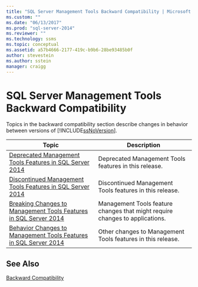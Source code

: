 ```yaml
---
title: "SQL Server Management Tools Backward Compatibility | Microsoft Docs"
ms.custom: ""
ms.date: "06/13/2017"
ms.prod: "sql-server-2014"
ms.reviewer: ""
ms.technology: ssms
ms.topic: conceptual
ms.assetid: a57b4666-2177-419c-b9b6-28be93485b0f
author: stevestein
ms.author: sstein
manager: craigg
---
```

# SQL Server Management Tools Backward Compatibility
  Topics in the backward compatibility section describe changes in behavior between versions of [!INCLUDE[ssNoVersion](../includes/ssnoversion-md.md)].  
  
|**Topic**|**Description**|  
|---------------|---------------------|  
|[Deprecated Management Tools Features in SQL Server 2014](../../2014/database-engine/deprecated-management-tools-features-in-sql-server-2014.md)|Deprecated Management Tools features in this release.|  
|[Discontinued Management Tools Features in SQL Server 2014](../../2014/database-engine/discontinued-management-tools-features-in-sql-server-2014.md)|Discontinued Management Tools features in this release.|  
|[Breaking Changes to Management Tools Features in SQL Server 2014](../../2014/database-engine/breaking-changes-to-management-tools-features-in-sql-server-2014.md)|Management Tools feature changes that might require changes to applications.|  
|[Behavior Changes to Management Tools Features in SQL Server 2014](../../2014/database-engine/behavior-changes-to-management-tools-features-in-sql-server-2014.md)|Other changes to Management Tools features in this release.|  
  
## See Also  
 [Backward Compatibility](../../2014/getting-started/backward-compatibility.md)  
  
  
